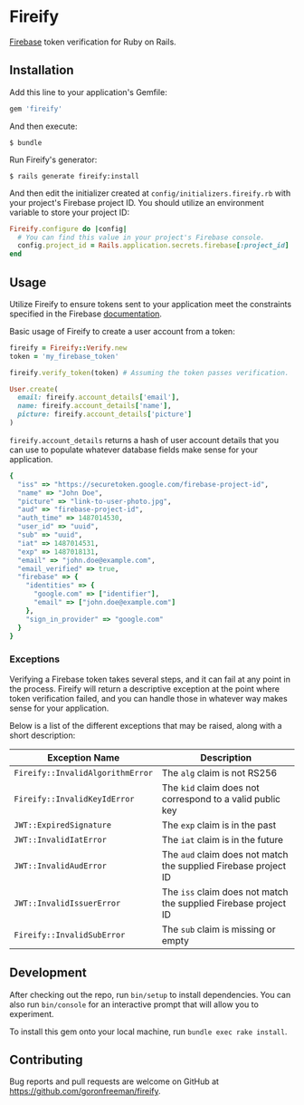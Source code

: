# Fireify

[Firebase](https://firebase.google.com/) token verification for Ruby on Rails.

## Installation

Add this line to your application's Gemfile:

```ruby
gem 'fireify'
```

And then execute:

    $ bundle

Run Fireify's generator:

    $ rails generate fireify:install

And then edit the initializer created at `config/initializers.fireify.rb` with
your project's Firebase project ID. You should utilize an environment variable
to store your project ID:

```ruby
Fireify.configure do |config|
  # You can find this value in your project's Firebase console.
  config.project_id = Rails.application.secrets.firebase[:project_id]
end
```

## Usage

Utilize Fireify to ensure tokens sent to your application meet the constraints
specified in the Firebase [documentation](https://firebase.google.com/docs/auth/admin/verify-id-tokens#verify_id_tokens_using_a_third-party_jwt_library).

Basic usage of Fireify to create a user account from a token:

```ruby
fireify = Fireify::Verify.new
token = 'my_firebase_token'

fireify.verify_token(token) # Assuming the token passes verification.

User.create(
  email: fireify.account_details['email'],
  name: fireify.account_details['name'],
  picture: fireify.account_details['picture']
)
```

`fireify.account_details` returns a hash of user account details that you can
use to populate whatever database fields make sense for your application.

```ruby
{
  "iss" => "https://securetoken.google.com/firebase-project-id",
  "name" => "John Doe",
  "picture" => "link-to-user-photo.jpg",
  "aud" => "firebase-project-id",
  "auth_time" => 1487014530,
  "user_id" => "uuid",
  "sub" => "uuid",
  "iat" => 1487014531,
  "exp" => 1487018131,
  "email" => "john.doe@example.com",
  "email_verified" => true,
  "firebase" => {
    "identities" => {
      "google.com" => ["identifier"],
      "email" => ["john.doe@example.com"]
    },
    "sign_in_provider" => "google.com"
  }
}
```

### Exceptions

Verifying a Firebase token takes several steps, and it can fail at any point in
the process. Fireify will return a descriptive exception at the point where
token verification failed, and you can handle those in whatever way makes
sense for your application.

Below is a list of the different exceptions that may be raised, along with a short
description:

| Exception Name  | Description |
| ------------- | ------------- |
| `Fireify::InvalidAlgorithmError`  | The `alg` claim is not RS256 |
| `Fireify::InvalidKeyIdError`  | The `kid` claim does not correspond to a valid public key |
| `JWT::ExpiredSignature` | The `exp` claim is in the past |
| `JWT::InvalidIatError` | The `iat` claim is in the future |
| `JWT::InvalidAudError` | The `aud` claim does not match the supplied Firebase project ID |
| `JWT::InvalidIssuerError` | The `iss` claim does not match the supplied Firebase project ID |
| `Fireify::InvalidSubError` | The `sub` claim is missing or empty |

## Development

After checking out the repo, run `bin/setup` to install dependencies. You can also run `bin/console` for an interactive prompt that will allow you to experiment.

To install this gem onto your local machine, run `bundle exec rake install`.

## Contributing

Bug reports and pull requests are welcome on GitHub at https://github.com/goronfreeman/fireify.
